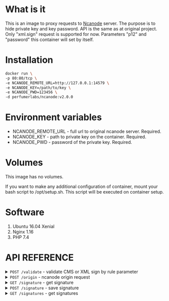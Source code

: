 What is it
==========

This is an image to proxy requests to [Ncanode](https://ncanode.kz/) server.
The purpose is to hide private key and key password.
API is the same as at original project.
Only "xml.sign" request is supported for now.
Parameters "p12" and "password" this container will set by itself. 

Installation
============

```bash
docker run \
-p 80:80/tcp \
-e NCANODE_REMOTE_URL=http://127.0.0.1:14579 \
-e NCANODE_KEY=/path/to/key \
-e NCANODE_PWD=123456 \
-d perfumerlabs/ncanode:v2.0.0
```

Environment variables
=====================

- NCANODE_REMOTE_URL - full url to original ncanode server. Required.
- NCANODE_KEY - path to private key on the container. Required.
- NCANODE_PWD - password of the private key. Required.

Volumes
=======

This image has no volumes.

If you want to make any additional configuration of container, mount your bash script to /opt/setup.sh. This script will be executed on container setup.

Software
========

1. Ubuntu 16.04 Xenial
1. Nginx 1.16
1. PHP 7.4

API REFERENCE
=============

<details>
<summary><code>POST /validate</code> - validate CMS or XML sign by rule parameter</summary>
<p>

Parameters (json):
- cms [string,optional] - CMS-sign in Base64 format
- xml [string,optional] - XML-sign
- iin [string,optional] - IIN
- bin [string,optional] - BIN
- rule [string,required] - Rule for validating. One of ['iin', 'bin', 'auth', 'individual', 'employee', 'ceo', 'organisation']
</p>
<p>

Success response:
```json
{
  "status": true,
  "message": null,
  "content": {
    "result": true
  }
}
```
</p>
</details>

<details>
<summary><code>POST /origin</code> - ncanode origin request</summary>
<p>

Parameters (json):
- method [string,required] - Method. Ex. 'XML.sign'
- version [string, optional] - ncanode api version. Default '1.0'
- params [array, optional] - array of params
</p>

<p>

Success response:
```json
{
  "status": true,
  "message": null,
  "content": {
    "result": {
      "xml": "<?xml version=\"1.0\" encoding=\"utf-8\" standalone=\"no\"?><root><name>NCANode</name><ds:Signature xmlns:ds=\"http://www.w3.org/2000/09/xmldsig#\">\r\n<ds:SignedInfo>\r\n<ds:CanonicalizationMethod Algorithm=\"http://www.w3.org/TR/2001/REC-xml-c14n-20010315\"/>\r\n<ds:SignatureMethod Algorithm=\"http://www.w3.org/2001/04/xmldsig-more#rsa-sha256\"/>\r\n<ds:Reference URI=\"\">\r\n<ds:Transforms>\r\n<ds:Transform Algorithm=\"http://www.w3.org/2000/09/xmldsig#enveloped-signature\"/>\r\n<ds:Transform Algorithm=\"http://www.w3.org/TR/2001/REC-xml-c14n-20010315#WithComments\"/>\r\n</ds:Transforms>\r\n<ds:DigestMethod Algorithm=\"http://www.w3.org/2001/04/xmlenc#sha256\"/>\r\n<ds:DigestValue>ybvg7uzrmIoa6Q02yU8BiLjYNl64fr+yXCtg0kHwdv4=</ds:DigestValue>\r\n</ds:Reference>\r\n</ds:SignedInfo>\r\n<ds:SignatureValue>\r\niAo6o5tfMBmXAxOxNTPVZGgjBebA9+taJyywl+h8e992FJYOBr84w92RSk9gwG+VAZXrHaSVsIo5\r\ngirvJVwNfDwIyX0to2z5d2/XRa780uNMHTR3oF5RQ97miZqDemBu7PVwG1ayEOMIrmdbnl8+Qr8G\r\n19I/CaSmViifwt/XGBalIZxIdFNjT6v0NIPizDLlJcHL8tNe73Sjj4f5Ux11oYQ/Ml8l7UhVtYOw\r\nsz/rWIwXqAYocXilUno0CwVKTR26JfIJELyBmrn+9aKXDdusrGfc+T+2ADKVd/52G656Pe2fDghd\r\nKfSRBfpSO1UrZLWBsiMAybQEkgvz7VgGjfmixA==\r\n</ds:SignatureValue>\r\n<ds:KeyInfo>\r\n<ds:X509Data>\r\n<ds:X509Certificate>\r\nMIIGZTCCBE2gAwIBAgIUFX1cSXpU/SdXs4r74PS8YFuVbAowDQYJKoZIhvcNAQELBQAwUjELMAkG\r\nA1UEBhMCS1oxQzBBBgNVBAMMOtKw0JvQotCi0KvSmiDQmtCj05jQm9CQ0J3QlNCr0KDQo9Co0Ksg\r\n0J7QoNCi0JDQm9Cr0pogKFJTQSkwHhcNMTgwODIyMTIxMTM2WhcNMTkwODIyMTIxMTM2WjCBpzEe\r\nMBwGA1UEAwwV0KLQldCh0KLQntCSINCi0JXQodCiMRUwEwYDVQQEDAzQotCV0KHQotCe0JIxGDAW\r\nBgNVBAUTD0lJTjEyMzQ1Njc4OTAxMTELMAkGA1UEBhMCS1oxFTATBgNVBAcMDNCQ0JvQnNCQ0KLQ\r\nqzEVMBMGA1UECAwM0JDQm9Cc0JDQotCrMRkwFwYDVQQqDBDQotCV0KHQotCe0JLQmNCnMIIBIjAN\r\nBgkqhkiG9w0BAQEFAAOCAQ8AMIIBCgKCAQEAtKWLOJf9qCqA6EO/SVtiMuPZ8q3Sg2RjO0dWXqKQ\r\nRP7BWhIyMucMv+WmpRs8RuJ987Hm3B/JszSdiPrmtA9BpIERKphRwp3n4QR6pfLUBEp+5QNetNsv\r\n+dbiPcefWCzgJZCqEZVbPvSkiFH20y13YQ2FhEBUp4lLOqydBD2CsDVoTusvLanEgR+AdziJPq2+\r\niXwhttpNPShKRTXGbGkxUa4P7YMUCUqWstR7svLaJqxKDMhaR7MpEt56a2pfntm5oFxKNFoBQjRX\r\nKbiBNIKciMRAeznjezv9ZA98WzWPIMuWzi38fPW5X7IVqa7ZbAFWvZIHWJmrl57uKGBNd9EUewID\r\nAQABo4IB2zCCAdcwDgYDVR0PAQH/BAQDAgWgMB0GA1UdJQQWMBQGCCsGAQUFBwMCBggqgw4DAwQB\r\nATAPBgNVHSMECDAGgARbanQRMB0GA1UdDgQWBBRrNhuGTGeWAbZS/jh/YfzZMDwDJzBeBgNVHSAE\r\nVzBVMFMGByqDDgMDAgQwSDAhBggrBgEFBQcCARYVaHR0cDovL3BraS5nb3Yua3ovY3BzMCMGCCsG\r\nAQUFBwICMBcMFWh0dHA6Ly9wa2kuZ292Lmt6L2NwczBWBgNVHR8ETzBNMEugSaBHhiFodHRwOi8v\r\nY3JsLnBraS5nb3Yua3ovbmNhX3JzYS5jcmyGImh0dHA6Ly9jcmwxLnBraS5nb3Yua3ovbmNhX3Jz\r\nYS5jcmwwWgYDVR0uBFMwUTBPoE2gS4YjaHR0cDovL2NybC5wa2kuZ292Lmt6L25jYV9kX3JzYS5j\r\ncmyGJGh0dHA6Ly9jcmwxLnBraS5nb3Yua3ovbmNhX2RfcnNhLmNybDBiBggrBgEFBQcBAQRWMFQw\r\nLgYIKwYBBQUHMAKGImh0dHA6Ly9wa2kuZ292Lmt6L2NlcnQvbmNhX3JzYS5jZXIwIgYIKwYBBQUH\r\nMAGGFmh0dHA6Ly9vY3NwLnBraS5nb3Yua3owDQYJKoZIhvcNAQELBQADggIBACy0Lxj0D/q3SwUz\r\n0X9BICyKPw/U6sXmedqUcrghzZuT9ojnUp9w7g4ndZOKTRRxQyLiUYb9neJ3SGVuF/XYcs7Ovrp5\r\nRGNNHuVUR8bQz9cbWd/O2qRUY6qlg4ZSjYsjFYaQm8o+uO56PuqWG125O7XNUdAUHNBc2hUrrngG\r\nKU0FKxlBygxLpvTf4I9q3QA0PJ6MnHrUKlor4sRGar4hMJCbrxeMG4pv3Jx/r9fsKy7f+yZeQo3T\r\n4XAIXmUTXF8UC3HtIroxAP6yEoEhG76oS3qvYc1K/krI48ju5VYxmzEabNqRhiiEBpocIwCqFLLo\r\n9x3CKuUkuA7pwEib4YcCNxCTucCtd9x8dGgZRNffJV4de/Aja/VP84q8rxmcyogbUQzvPb+2/zKR\r\nh6cxYxnRsuL4wWUV+fxp/usy0mJMboQF7IcRFe1fXosU0RWYmKHITOCDbs0NKxTn7TSxEKMYdJN6\r\nYngCmKlmwR/+AfxhN1QMSQpU/m8Glwl+f5wZIL5MQJVhrrWIteh0tnb+OuDQHz4g2vmD2xq5jUQD\r\nFIrjXOdy4zToqM6tirt3nGDsblWgcgsPac50FLT1+um7W26UsmtZ9/wXvkxYC9kL5gUX53VD/bcK\r\nki8fogjrNoYEZiORRqmwvZ5EVe4w3Hfb7YCnc3NzhhIg6hqmzumXNCgLCt2q\r\n</ds:X509Certificate>\r\n</ds:X509Data>\r\n</ds:KeyInfo>\r\n</ds:Signature></root>"
    }
  }
}
```
</p>
</details>

<details>
<summary><code>GET /signature</code> - get signature</summary>
<p>

Parameters (json):
- code [string,required] - code of signature
</p>

<p>

Success response:
```json
{
  "status": true,
  "message": null,
  "content": {
    "signature": {
      "id": 1,
      "code": "ticket_12",
      "signature": "MIIIrwYJKoZIhvcNAQcCoIIIoDCCCx+EWy11vQtlLdPQ==",
      "parent_id": null,
      "created_at": ""
    }
  }
}
```
</p>
</details>

<details>
<summary><code>POST /signature</code> - save signature</summary>
<p>

Parameters (json):
- code [string,required] - code of signature
- signature [string, required] - CMS or XML of signed data
- parent [string,optional] - code of parent signature
- tags [array, optional] - array of tags
</p>

<p>

Success response:
```json
{
  "status": true,
  "message": null,
  "content": {
    "signature": {
      "id": 2,
      "code": "ticket_13",
      "signature": "MIIIrwYJKoZIhvcNAQcCoIIIoDCCCx+EWy11vQtlLdPQ==",
      "parent_id": null,
      "created_at": ""
    }
  }
}
```
</p>
</details>

<details>
<summary><code>GET /signatures</code> - get signatures</summary>
<p>

Parameters (json):
- parent [string,optional] - code of parent signature
- tags [array, optional] - array of tags
- limit [integer, optional] - limit of fetching data
- offset [integer, optional] - offset of fetching data
</p>

<p>

Success response:
```json
{
  "status": true,
  "message": null,
  "content": {
    "signatures": [
      {
        "id": 2,
        "code": "ticket_13",
        "signature": "MIIIrwYJKoZIhvcNAQcCoIIIoDCCCx+EWy11vQtlLdPQ==",
        "parent_id": null,
        "created_at": ""
      },
      {
        "id": 1,
        "code": "ticket_12",
        "signature": "MIIIrwYJKoZIhvcNAQcCoIIIoDCCCx+EWy11vQtlLdPQ==",
        "parent_id": null,
        "created_at": ""
      }
    ]
  }
}

```
</p>
</details>